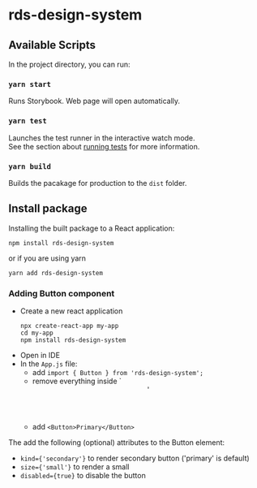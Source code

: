 # rds-design-system

## Available Scripts

In the project directory, you can run:

### `yarn start`

Runs Storybook. Web page will open automatically.

### `yarn test`

Launches the test runner in the interactive watch mode.<br />
See the section about [running tests](https://facebook.github.io/create-react-app/docs/running-tests) for more information.

### `yarn build`

Builds the pacakage for production to the `dist` folder.<br />

## Install package

Installing the built package to a React application:

`npm install rds-design-system`

or if you are using yarn

`yarn add rds-design-system`

### Adding Button component

- Create a new react application
    ```
    npx create-react-app my-app
    cd my-app
    npm install rds-design-system
    ```
- Open in IDE
- In the `App.js` file:
    - add `import { Button } from 'rds-design-system';`
    - remove everything inside `<header>'
    - add `<Button>Primary</Button>`

The add the following (optional) attributes to the Button element:

- `kind={'secondary'}` to render secondary button ('primary' is default)
- `size={'small'}` to render a small
- `disabled={true}` to disable the button
